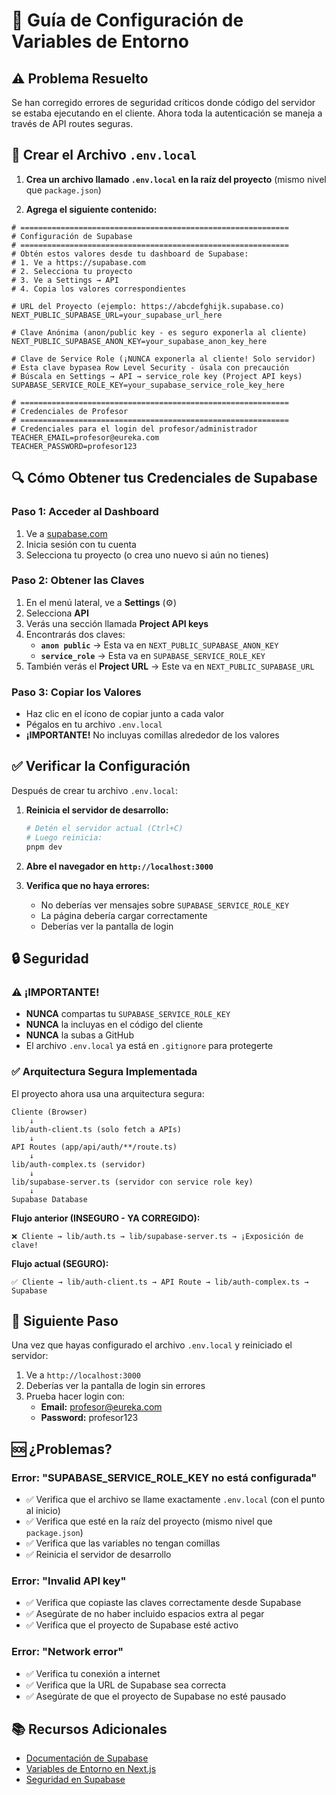 # 🔧 Guía de Configuración de Variables de Entorno

## ⚠️ Problema Resuelto

Se han corregido errores de seguridad críticos donde código del servidor se estaba ejecutando en el cliente. Ahora toda la autenticación se maneja a través de API routes seguras.

## 📝 Crear el Archivo `.env.local`

1. **Crea un archivo llamado `.env.local` en la raíz del proyecto** (mismo nivel que `package.json`)

2. **Agrega el siguiente contenido:**

```env
# ============================================================
# Configuración de Supabase
# ============================================================
# Obtén estos valores desde tu dashboard de Supabase:
# 1. Ve a https://supabase.com
# 2. Selecciona tu proyecto
# 3. Ve a Settings → API
# 4. Copia los valores correspondientes

# URL del Proyecto (ejemplo: https://abcdefghijk.supabase.co)
NEXT_PUBLIC_SUPABASE_URL=your_supabase_url_here

# Clave Anónima (anon/public key - es seguro exponerla al cliente)
NEXT_PUBLIC_SUPABASE_ANON_KEY=your_supabase_anon_key_here

# Clave de Service Role (¡NUNCA exponerla al cliente! Solo servidor)
# Esta clave bypasea Row Level Security - úsala con precaución
# Búscala en Settings → API → service_role key (Project API keys)
SUPABASE_SERVICE_ROLE_KEY=your_supabase_service_role_key_here

# ============================================================
# Credenciales de Profesor
# ============================================================
# Credenciales para el login del profesor/administrador
TEACHER_EMAIL=profesor@eureka.com
TEACHER_PASSWORD=profesor123
```

## 🔍 Cómo Obtener tus Credenciales de Supabase

### Paso 1: Acceder al Dashboard
1. Ve a [supabase.com](https://supabase.com)
2. Inicia sesión con tu cuenta
3. Selecciona tu proyecto (o crea uno nuevo si aún no tienes)

### Paso 2: Obtener las Claves
1. En el menú lateral, ve a **Settings** (⚙️)
2. Selecciona **API**
3. Verás una sección llamada **Project API keys**
4. Encontrarás dos claves:
   - **`anon public`** → Esta va en `NEXT_PUBLIC_SUPABASE_ANON_KEY`
   - **`service_role`** → Esta va en `SUPABASE_SERVICE_ROLE_KEY`
5. También verás el **Project URL** → Este va en `NEXT_PUBLIC_SUPABASE_URL`

### Paso 3: Copiar los Valores
- Haz clic en el ícono de copiar junto a cada valor
- Pégalos en tu archivo `.env.local`
- **¡IMPORTANTE!** No incluyas comillas alrededor de los valores

## ✅ Verificar la Configuración

Después de crear tu archivo `.env.local`:

1. **Reinicia el servidor de desarrollo:**
   ```bash
   # Detén el servidor actual (Ctrl+C)
   # Luego reinicia:
   pnpm dev
   ```

2. **Abre el navegador en `http://localhost:3000`**

3. **Verifica que no haya errores:**
   - No deberías ver mensajes sobre `SUPABASE_SERVICE_ROLE_KEY`
   - La página debería cargar correctamente
   - Deberías ver la pantalla de login

## 🔒 Seguridad

### ⚠️ ¡IMPORTANTE!

- **NUNCA** compartas tu `SUPABASE_SERVICE_ROLE_KEY`
- **NUNCA** la incluyas en el código del cliente
- **NUNCA** la subas a GitHub
- El archivo `.env.local` ya está en `.gitignore` para protegerte

### ✅ Arquitectura Segura Implementada

El proyecto ahora usa una arquitectura segura:

```
Cliente (Browser)
    ↓
lib/auth-client.ts (solo fetch a APIs)
    ↓
API Routes (app/api/auth/**/route.ts)
    ↓
lib/auth-complex.ts (servidor)
    ↓
lib/supabase-server.ts (servidor con service role key)
    ↓
Supabase Database
```

**Flujo anterior (INSEGURO - YA CORREGIDO):**
```
❌ Cliente → lib/auth.ts → lib/supabase-server.ts → ¡Exposición de clave!
```

**Flujo actual (SEGURO):**
```
✅ Cliente → lib/auth-client.ts → API Route → lib/auth-complex.ts → Supabase
```

## 🚀 Siguiente Paso

Una vez que hayas configurado el archivo `.env.local` y reiniciado el servidor:

1. Ve a `http://localhost:3000`
2. Deberías ver la pantalla de login sin errores
3. Prueba hacer login con:
   - **Email:** profesor@eureka.com
   - **Password:** profesor123

## 🆘 ¿Problemas?

### Error: "SUPABASE_SERVICE_ROLE_KEY no está configurada"
- ✅ Verifica que el archivo se llame exactamente `.env.local` (con el punto al inicio)
- ✅ Verifica que esté en la raíz del proyecto (mismo nivel que `package.json`)
- ✅ Verifica que las variables no tengan comillas
- ✅ Reinicia el servidor de desarrollo

### Error: "Invalid API key"
- ✅ Verifica que copiaste las claves correctamente desde Supabase
- ✅ Asegúrate de no haber incluido espacios extra al pegar
- ✅ Verifica que el proyecto de Supabase esté activo

### Error: "Network error"
- ✅ Verifica tu conexión a internet
- ✅ Verifica que la URL de Supabase sea correcta
- ✅ Asegúrate de que el proyecto de Supabase no esté pausado

## 📚 Recursos Adicionales

- [Documentación de Supabase](https://supabase.com/docs)
- [Variables de Entorno en Next.js](https://nextjs.org/docs/basic-features/environment-variables)
- [Seguridad en Supabase](https://supabase.com/docs/guides/auth/row-level-security)





